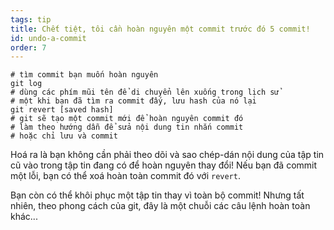 ```yaml
---
tags: tip
title: Chết tiệt, tôi cần hoàn nguyên một commit trước đó 5 commit!
id: undo-a-commit
order: 7
---
```


```git
# tìm commit bạn muốn hoàn nguyên
git log
# dùng các phím mũi tên để di chuyển lên xuống trong lịch sử
# một khi bạn đã tìm ra commit đấy, lưu hash của nó lại
git revert [saved hash]
# git sẽ tạo một commit mới để hoàn nguyên commit đó
# làm theo hướng dẫn để sửa nội dung tin nhắn commit
# hoặc chỉ lưu và commit
```

Hoá ra là bạn không cần phải theo dõi và sao chép-dán nội dung của tập tin cũ vào trong tập tin đang có để hoàn nguyên thay đổi! Nếu bạn đã commit một lỗi, bạn có thể xoá hoàn toàn commit đó với `revert`.

Bạn còn có thể khôi phục một tập tin thay vì toàn bộ commit! Nhưng tất nhiên, theo phong cách của git, đây là một chuỗi các câu lệnh hoàn toàn khác...
